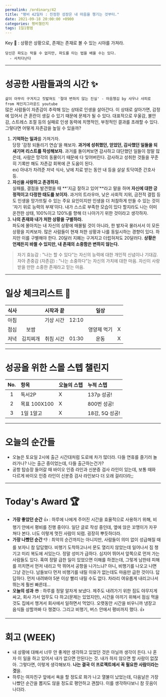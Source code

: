 ```yaml
---
permalink: /ordinary/42
title: "평비 42일차 : 진정한 성장은 내 마음을 챙기는 것부터."
date: 2021-09-18 20:00:00 +0900
categories: 평비챌린지
tags: 1일1평범
---  
```

Key 🔑 : 상황은 상황으로, 존재는 존재로 볼 수 있는 시야를 가져라. 
```
당신은 파도는 막을 수 없지만, 파도를 타는 법을 배울 수는 있다.
  - 사치다난다
```

---
# 성공한 사람들과의 시간 ✨
`삶이 아무리 구겨지고 짓밟혀도 '절대 변하지 않는 진실' - 마음챙김 by 샤우나 샤피로 from 체인지그라운드 youtube`  
많은 사람들이 자존감이 추락해 있는 상태로 인생을 살아간다. 이 상태로 살아가면, 감정에 있어서 큰 혼란이 생길 수 있기 때문에 문제가 될 수 있다. 대표적으로 우울감, 불안감, 스트레스 조절 등의 실패로 인생 동력에 치명적인, 부정적인 결과를 초래할 수 있다. 그렇다면 어떻게 자존감을 높일 수 있을까?  
1. **기억하는 일과**를 가져가자.  
  당장 '감정 되돌리기 연습'을 해보자. **과거에 성취했던, 얻었던, 감사했던 일들을 되새기며 리스트를 작성해보자.** 과거를 돌이켜보면 감사하고 대단했던 일들이 정말 많은데, 사람은 망각의 동물이기 때문에 다 잊어버린다. 감사하고 성취한 것들을 꾸준히 기록만 해도 자존감 회복에 큰 도움이 된다.  
  ex) 아내가 차려준 저녁 식사, 낮에 치료 받는 동안 내 등을 살살 토닥여준 간호사 등.  
2. **자신을 사랑하고 존경하자.**  
  실패를, 결점을 발견했을 때 **'지금 잘하고 있어'**라고 말을 하며 **자신에 대한 긍정적이고 다정한 태도를 보이자.** 과거의 트라우마, 낮은 사회적 지위, 금전적 결핍 등도 인생을 망가뜨릴 수 있는 주요 요인이지만 인생을 더 처참하게 만들 수 있는 것이 '자기 위로 능력의 부재'이다. 내가 스스로 부족한 모습이 있다 할지라도 나는 이미 온전한 상태, 100%이고 120%를 향해 더 나아가기 위한 것이라고 생각하자.  
3. **나의 존재와 내가 처한 상황을 구별하라.**  
  파도에 몰아치는 내 자신의 상황에 매몰될 것이 아니라, 한 발자국 물러서서 이 모든 상황을 지켜보자. 많은 사람들이 현재 처한 상황과 나를 동일시하는 경향이 있다. 하지만 이를 구별해야 한다. 20달러 지폐는 구겨지고 더럽혀져도 20달러다. **상황은 언제든지 바뀔 수 있지만, 내 존재의 소중함은 변하지 않는다.**  

> 자기 효능감 : "나는 할 수 있다"는 자신의 능력에 대한 개인적 신념이나 기대감.  
> 자아 존중감 (자존감) : "나는 소중하다"는 자신의 가치에 대한 마음. 자신이 사랑받을 만한 소중한 존재라고 믿는 마음.  

---
# 일상 체크리스트 📃

| 식사 |  | 시작과 끝 |  | 일상 |  |
|:----:|:----:|:----:|:----:|:----:|:----:|
| 아침 |  | 기상 시간 | 12:10 |  |  |
| 점심 | 보쌈 |  |  | 영양제 먹기 | X |
| 저녁 | 김치찌개 | 취침 시간 | 01:30 | 운동 | X |

---
# 성공을 위한 스몰 스텝 챌린지

| No. | 항목 | 오늘의 스텝 | 누적 스텝 |
|:----:|:----|:----|:----|
| 1 | 독서2P | X | 137p 성공! |
| 2 | 목표 100X100 | X | 800번 성공! |
| 3 | 1일 1알고 | X | 18강, 5Q 성공! |

---
# 오늘의 순간들
- 오늘은 토요일 2시에 출근 시간대처럼 도로에 차가 많더라. 다들 연휴를 즐기러 놀러가나? 나는 출근 중이었는데, 다들 출근하는건가?  
- 공항 탑승장 들어갈 때 바이오 인증 라인과 신분증 검사 라인이 있는데, 보통 때와 다르게 바이오 인증 라인이 신분증 검사 라인보다 더 오래 걸리더라;;  

---
# Today's Award 🏆
- **가장 좋았던 순간** 👍 : 하루에 나에게 주어진 시간을 효율적으로 사용하기 위해, 비행기 안에서 평비를 진행 중이다. 일단 글로 작성 중인데, 옆에 앉은 꼬맹이가 자꾸 쳐다 본다. 너도 이렇게 멋진 사람이 되렴. 굉장히 뿌듯하더라.
- **가장 나빴던 순간** 👎 : 최악의 순간까지는 아니지만, 사람들이 의미 없이 성급해질 때를 보자니 참 답답했다. 비행기 도착하고나서 문도 열리지 않았는데 일어나서 짐 챙기고 미리 복도에 서있는다. 정말 성미가 급하다. 심지어 뛰어서 앞쪽으로 먼저 가는 사람들도 있다. 혹여 정말 급한 일이 있었으면 이해를 하겠는데, 그렇게 남한테 피해를 끼치면서 먼저 내리고 막 뛰어서 공항을 나가느냐? 아니, 비행기를 나오고 나면 그냥 걷는다. 남들보다 먼저 비행기를 내릴 이유가 없는데도 마음만 급한 것이다. 답답하다. 먼저 내려봐야 5분 이상 빨리 내릴 수도 없다. 차라리 여유롭게 내리고나서 뛰는게 훨씬 빠른데...
- **오늘의 성과** 😎 : 하루를 정말 알차게 보냈다. 제주도 내려가기 위한 짐도 야무지게 싸고, 회사 가서 업무도 다 하고(문제는 있었지만), 시간을 아끼기 위해서 점심 먹을 것도 집에서 챙겨서 회사에서 일하면서 먹었다. 오랫동안 시간을 비우니까 냉장고 음식들 상할까봐 다 챙겼다. 그리고 비행기, 버스 안에서 평비까지 했다. 👍

---
# 회고 (WEEK)
- 내 상황에 대해서 너무 안 좋게만 생각하고 있었던 것은 아닐까 생각이 든다. 나 혼자 이 일을 하고 있어서 내가 없으면 안된다는 것. 내가 하지 않으면 할 사람이 없잖아. 그렇다면, 이렇게 생각해보자. **나는 결국 이 프로젝트에서 꼭 필요한 사람이라는 것**을.
- 하루는 여자친구 앞에서 욕을 할 정도로 화가 나고 열불이 났었는데, 다음날은 가장 나빴던 순간을 뽑지도 않을 정도로 평안하고 괜찮다. 이를 생각하다보니 참 웃음이 나더라.
